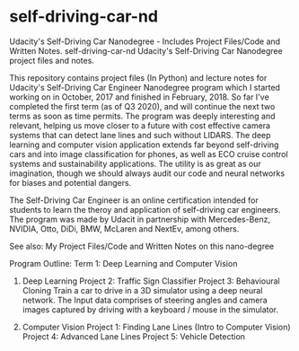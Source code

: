 # self-driving-car-nd
Udacity's Self-Driving Car Nanodegree - Includes Project Files/Code and Written Notes.
self-driving-car-nd
Udacity's Self-Driving Car Nanodegree project files and notes.

This repository contains project files (In Python) and lecture notes for Udacity's Self-Driving Car Engineer Nanodegree program which I started working on in October, 2017 and finished in February, 2018. So far I've completed the first term (as of Q3 2020), and will continue the next two terms as soon as time permits. The program was deeply interesting and relevant, helping us move closer to a future with cost effective camera systems that can detect lane lines and such without LIDARS. The deep learning and computer vision application extends far beyond self-driving cars and into image classification for phones, as well as ECO cruise control systems and sustainability applications. The utility is as great as our imagination, though we should always audit our code and neural networks for biases and potential dangers. 

The Self-Driving Car Engineer is an online certification intended for students to learn the theroy and application of self-driving car engineers. The program was made by Udacit in partnership with Mercedes-Benz, NVIDIA, Otto, DiDi, BMW, McLaren and NextEv, among others. 

See also: My Project Files/Code and Written Notes on this nano-degree

Program Outline:
Term 1: Deep Learning and Computer Vision

1. Deep Learning
Project 2: Traffic Sign Classifier
Project 3: Behavioural Cloning
Train a car to drive in a 3D simulator using a deep neural network.
The Input data comprises of steering angles and camera images captured by driving with a keyboard / mouse in the simulator.

2. Computer Vision
Project 1: Finding Lane Lines (Intro to Computer Vision)
Project 4: Advanced Lane Lines
Project 5: Vehicle Detection
